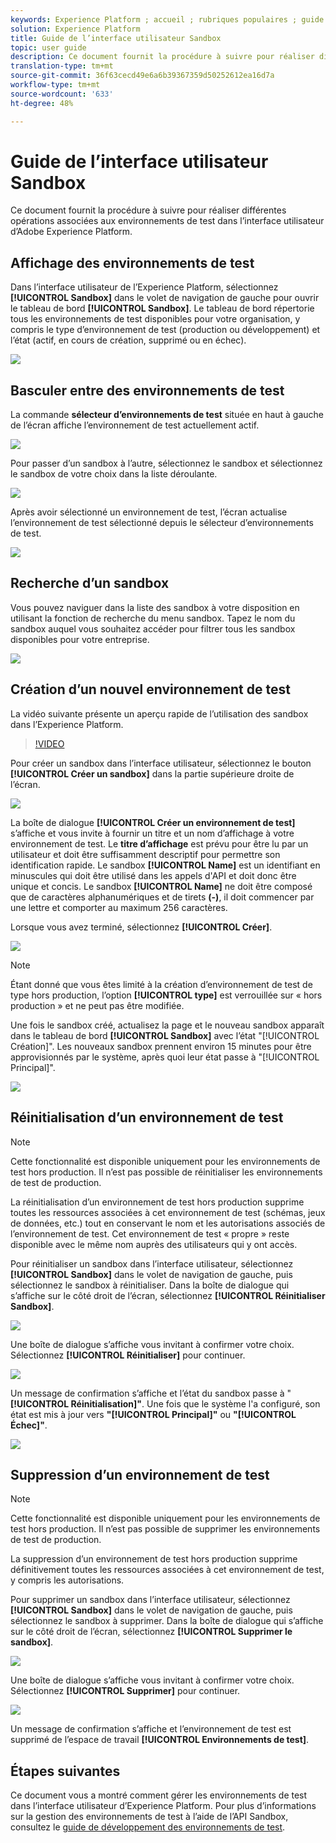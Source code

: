 ```yaml
---
keywords: Experience Platform ; accueil ; rubriques populaires ; guide de l’utilisateur sandbox ; guide sandbox
solution: Experience Platform
title: Guide de l’interface utilisateur Sandbox
topic: user guide
description: Ce document fournit la procédure à suivre pour réaliser différentes opérations associées aux environnements de test dans l’interface utilisateur d’Adobe Experience Platform.
translation-type: tm+mt
source-git-commit: 36f63cecd49e6a6b39367359d50252612ea16d7a
workflow-type: tm+mt
source-wordcount: '633'
ht-degree: 48%

---
```



# Guide de l’interface utilisateur Sandbox

Ce document fournit la procédure à suivre pour réaliser différentes opérations associées aux environnements de test dans l’interface utilisateur d’Adobe Experience Platform.

## Affichage des environnements de test

Dans l’interface utilisateur de l’Experience Platform, sélectionnez **[!UICONTROL Sandbox]** dans le volet de navigation de gauche pour ouvrir le tableau de bord **[!UICONTROL Sandbox]**. Le tableau de bord répertorie tous les environnements de test disponibles pour votre organisation, y compris le type d’environnement de test (production ou développement) et l’état (actif, en cours de création, supprimé ou en échec).

![](../images/ui/view-sandboxes.png)

## Basculer entre des environnements de test

La commande **sélecteur d’environnements de test** située en haut à gauche de l’écran affiche l’environnement de test actuellement actif.

![](../images/ui/sandbox-switcher.png)

Pour passer d’un sandbox à l’autre, sélectionnez le sandbox et sélectionnez le sandbox de votre choix dans la liste déroulante.

![](../images/ui/switcher-menu.png)

Après avoir sélectionné un environnement de test, l’écran actualise l’environnement de test sélectionné depuis le sélecteur d’environnements de test.

![](../images/ui/switched.png)

## Recherche d’un sandbox

Vous pouvez naviguer dans la liste des sandbox à votre disposition en utilisant la fonction de recherche du menu sandbox. Tapez le nom du sandbox auquel vous souhaitez accéder pour filtrer tous les sandbox disponibles pour votre entreprise.

![](../images/ui/sandbox-search.png)

## Création d’un nouvel environnement de test

La vidéo suivante présente un aperçu rapide de l’utilisation des sandbox dans l’Experience Platform.

>[!VIDEO](https://video.tv.adobe.com/v/29838/?quality=12&learn=on)

Pour créer un sandbox dans l’interface utilisateur, sélectionnez le bouton **[!UICONTROL Créer un sandbox]** dans la partie supérieure droite de l’écran.

![](../images/ui/create-sandbox.png)

La boîte de dialogue **[!UICONTROL Créer un environnement de test]** s’affiche et vous invite à fournir un titre et un nom d’affichage à votre environnement de test. Le **titre d’affichage** est prévu pour être lu par un utilisateur et doit être suffisamment descriptif pour permettre son identification rapide. Le sandbox **[!UICONTROL Name]** est un identifiant en minuscules qui doit être utilisé dans les appels d&#39;API et doit donc être unique et concis. Le sandbox **[!UICONTROL Name]** ne doit être composé que de caractères alphanumériques et de tirets **(-)**, il doit commencer par une lettre et comporter au maximum 256 caractères.

Lorsque vous avez terminé, sélectionnez **[!UICONTROL Créer]**.

![](../images/ui/create-dialog.png)

>[!NOTE]
>
>Étant donné que vous êtes limité à la création d’environnement de test de type hors production, l’option **[!UICONTROL type]** est verrouillée sur « hors production » et ne peut pas être modifiée.

Une fois le sandbox créé, actualisez la page et le nouveau sandbox apparaît dans le tableau de bord **[!UICONTROL Sandbox]** avec l’état &quot;[!UICONTROL Création]&quot;. Les nouveaux sandbox prennent environ 15 minutes pour être approvisionnés par le système, après quoi leur état passe à &quot;[!UICONTROL Principal]&quot;.

![](../images/ui/creating.png)

## Réinitialisation d’un environnement de test

>[!NOTE]
>
>Cette fonctionnalité est disponible uniquement pour les environnements de test hors production. Il n’est pas possible de réinitialiser les environnements de test de production.

La réinitialisation d’un environnement de test hors production supprime toutes les ressources associées à cet environnement de test (schémas, jeux de données, etc.) tout en conservant le nom et les autorisations associés de l’environnement de test. Cet environnement de test « propre » reste disponible avec le même nom auprès des utilisateurs qui y ont accès.

Pour réinitialiser un sandbox dans l’interface utilisateur, sélectionnez **[!UICONTROL Sandbox]** dans le volet de navigation de gauche, puis sélectionnez le sandbox à réinitialiser. Dans la boîte de dialogue qui s’affiche sur le côté droit de l’écran, sélectionnez **[!UICONTROL Réinitialiser Sandbox]**.

![](../images/ui/reset-sandbox.png)

Une boîte de dialogue s’affiche vous invitant à confirmer votre choix. Sélectionnez **[!UICONTROL Réinitialiser]** pour continuer.

![](../images/ui/reset-confirm.png)

Un message de confirmation s’affiche et l’état du sandbox passe à &quot;**[!UICONTROL Réinitialisation]&quot;**. Une fois que le système l&#39;a configuré, son état est mis à jour vers **&quot;[!UICONTROL Principal]&quot;** ou **&quot;[!UICONTROL Échec]&quot;**.

![](../images/ui/resetting.png)

## Suppression d’un environnement de test

>[!NOTE]
>
>Cette fonctionnalité est disponible uniquement pour les environnements de test hors production. Il n’est pas possible de supprimer les environnements de test de production.

La suppression d’un environnement de test hors production supprime définitivement toutes les ressources associées à cet environnement de test, y compris les autorisations.

Pour supprimer un sandbox dans l’interface utilisateur, sélectionnez **[!UICONTROL Sandbox]** dans le volet de navigation de gauche, puis sélectionnez le sandbox à supprimer. Dans la boîte de dialogue qui s’affiche sur le côté droit de l’écran, sélectionnez **[!UICONTROL Supprimer le sandbox]**.

![](../images/ui/delete-sandbox.png)

Une boîte de dialogue s’affiche vous invitant à confirmer votre choix. Sélectionnez **[!UICONTROL Supprimer]** pour continuer.

![](../images/ui/delete-confirm.png)

Un message de confirmation s’affiche et l’environnement de test est supprimé de l’espace de travail **[!UICONTROL Environnements de test]**.

## Étapes suivantes

Ce document vous a montré comment gérer les environnements de test dans l’interface utilisateur d’Experience Platform. Pour plus d’informations sur la gestion des environnements de test à l’aide de l’API Sandbox, consultez le [guide de développement des environnements de test](../api/getting-started.md).